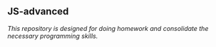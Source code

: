 ## JS-advanced
*This repository is designed for doing homework and consolidate the necessary programming skills.*
